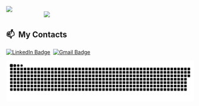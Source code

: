 <img align="left" src="https://github.com/vimalverma558/vimalverma558/blob/v2/img/hello.gif" width="20%">

![](https://camo.githubusercontent.com/992babdffd8c74a1502de375fbdf7e4d54773242/68747470733a2f2f6d656469612e67697068792e636f6d2f6d656469612f53576f536b4e36447854737a71494b4571762f67697068792e676966)

<!-- ![Snake animation](https://github.com/Pepyn0/Pepyn0/blob/output/github-contribution-grid-snake.svg) -->

<div>

  ## 📫 &nbsp;My Contacts
  [![LinkedIn Badge](https://img.shields.io/badge/-Florencia_Vivar-blue?style=flat-square&logo=Linkedin&logoColor=white&link=https://www.linkedin.com/in/florenciavivar/)](https://www.linkedin.com/in/florenciavivar/)&nbsp;
  [![Gmail Badge](https://img.shields.io/badge/-daianavivar93@gmail.com-red?style=flat-square&logo=Gmail&logoColor=white)](mailto:pablo.pds100@gmail.com)&nbsp;

</div>

<div>
  <img src="https://github.com/Pepyn0/Pepyn0/raw/output/github-contribution-grid-snake.svg" alt="snake"></center>
</div>
